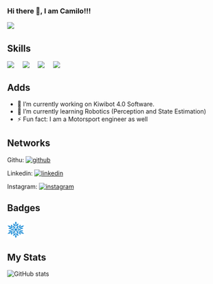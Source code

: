 ### Hi there 👋, I am Camilo!!!
![](https://user-images.githubusercontent.com/49252525/90343840-e28cd880-dfd9-11ea-93f2-feaa36020ca6.png)

## Skills
<img src='https://upload.wikimedia.org/wikipedia/commons/c/c3/Python-logo-notext.svg' height='45'>&nbsp;&nbsp;&nbsp;&nbsp;&nbsp;<img src='https://upload.wikimedia.org/wikipedia/commons/1/18/ISO_C%2B%2B_Logo.svg' height='45'>&nbsp;&nbsp;&nbsp;&nbsp;&nbsp;<img src='https://upload.wikimedia.org/wikipedia/commons/b/bb/Ros_logo.svg' height='40'>&nbsp;&nbsp;&nbsp;&nbsp;&nbsp;<img src='https://upload.wikimedia.org/wikipedia/commons/4/4e/Docker_%28container_engine%29_logo.svg' height='40'>



## Adds

- 🔭 I’m currently working on Kiwibot 4.0 Software. 
- 🌱 I’m currently learning Robotics (Perception and State Estimation) 
- ⚡ Fun fact: I am a Motorsport engineer as well 

## Networks
Githu: [<img src='https://cdn.jsdelivr.net/npm/simple-icons@3.0.1/icons/github.svg' alt='github' height='40'>](https://github.com/kmilo7204) 

Linkedin: [<img src='https://cdn.jsdelivr.net/npm/simple-icons@3.0.1/icons/linkedin.svg' alt='linkedin' height='40'>](https://www.linkedin.com/in/camiloalvis/) 

Instagram: [<img src='https://cdn.jsdelivr.net/npm/simple-icons@3.0.1/icons/instagram.svg' alt='instagram' height='40'>](https://www.instagram.com/mgdoko/)  

## Badges
<a href='https://archiveprogram.github.com/'><img src='https://raw.githubusercontent.com/acervenky/animated-github-badges/master/assets/acbadge.gif' width='40' height='40'></a> 

## My Stats
![GitHub stats](https://github-readme-stats.vercel.app/api?username=kmilo7204&show_icons=true)  

